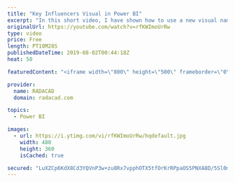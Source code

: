 ```yaml
---
title: "Key Influencers Visual in Power BI"
excerpt: "In this short video, I have shown how to use a new visual name Key Influencers to get more insight from your data, also the related weblog post you can find from here: 1-  https://radacad.com/applied-more-analytics-on-your-data-with-key-influencer-custom-visual  2- https://docs.microsoft.com/en-us/power-bi/visuals/power-bi-visualization-influencers"
originalUrl: https://youtube.com/watch?v=rfKWImoUrRw
type: video
price: Free
length: PT10M28S
publishedDateTime: 2019-08-02T00:44:18Z
heat: 50

featuredContent: "<iframe width=\"800\" height=\"500\" frameborder=\"0\" src=\"https://www.youtube.com/embed/rfKWImoUrRw\" allow=\"accelerometer; autoplay; encrypted-media; gyroscope; picture-in-picture\" allowfullscreen></iframe>"

provider:
  name: RADACAD
  domain: radacad.com

topics:
  - Power BI

images:
  - url: https://i.ytimg.com/vi/rfKWImoUrRw/hqdefault.jpg
    width: 480
    height: 360
    isCached: true

secured: "LuXZCp6KdX8Cd3YQVnP3w+zu8Rx7vpphOTX5tfOrKrRPpaOS5PNXA8D/5Sl0ma1+nmt3+JlfQJON6kZh0k4kglCdsI88Wuhmit1ZfPWoWhLEESyOZumQ1XyTqyyCbJc+sXK4KhYze5D0hWtu/JWbl+vj+vYbd9PQ9IFBhSeu+jjgwmzkhTR2USKmA3k6mEo4kwz9wJFGlpdF6gh5I4tguR726f06tcesM9PsjekzWe2UQDCWIi+b00ZnrdpFsaHIcIO518cK3+Yz0lsrVUIhwf6Dh/+FrZv7dem2aDlhRLB+h9m0OtzSOTXcSnZvqsvPNBAlufjZSafgj/K5WdfsQZC7Ghlrn3O3juEXp1fqkzZYlc5qkLVbrSOVnRNKiyCdKPoTB40MtaZZ6HPDK7nyeeOoAL6qXSGDUeidsSc5eqY=;xdh/0GQy1sx+HEdAm24ptg=="
---
```


